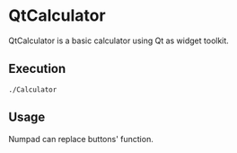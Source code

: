 # QtCalculator
QtCalculator is a basic calculator using Qt as widget toolkit.
## Execution
```shell
./Calculator
```

## Usage
Numpad can replace buttons' function.

